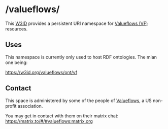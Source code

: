# /valueflows/

This [W3ID](https://w3id.org) provides a persistent URI namespace
for [Valueflows (VF)][VF] resources.

## Uses

This namespace is currently only used to host RDF ontologies.
The mian one being:

<https://w3id.org/valueflows/ont/vf>

## Contact

This space is administered by some of the people of [Valueflows][VF],
a US non-profit association.

You may get in contact with them on their matrix chat: \
<https://matrix.to/#/#valueflows:matrix.org>

[VF]: https://www.valueflo.ws/
